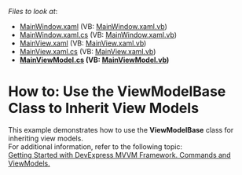<!-- default file list -->
*Files to look at*:

* [MainWindow.xaml](./CS/MainWindow.xaml) (VB: [MainWindow.xaml.vb](./VB/MainWindow.xaml.vb))
* [MainWindow.xaml.cs](./CS/MainWindow.xaml.cs) (VB: [MainWindow.xaml.vb](./VB/MainWindow.xaml.vb))
* [MainView.xaml](./CS/View/MainView.xaml) (VB: [MainView.xaml.vb](./VB/View/MainView.xaml.vb))
* [MainView.xaml.cs](./CS/View/MainView.xaml.cs) (VB: [MainView.xaml.vb](./VB/View/MainView.xaml.vb))
* **[MainViewModel.cs](./CS/ViewModel/MainViewModel.cs) (VB: [MainViewModel.vb](./VB/ViewModel/MainViewModel.vb))**
<!-- default file list end -->
# How to: Use the ViewModelBase Class to Inherit View Models


<p>This example demonstrates how to use the <strong>ViewModelBase</strong> class for inheriting view models.<br />
For additional information, refer to the following topic:<br />
<a href="https://community.devexpress.com/blogs/wpf/archive/2013/08/29/getting-started-with-devexpress-mvvm-framework-commands-and-view-models.aspx"><u>Getting Started with DevExpress MVVM Framework. Commands and ViewModels.</u></a></p><br />


<br/>


